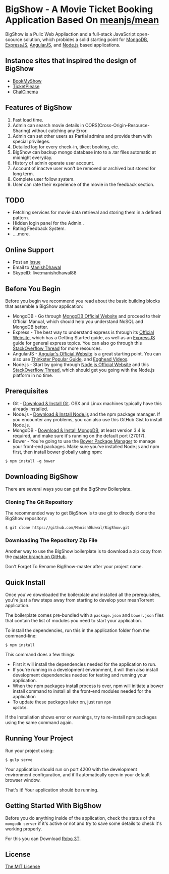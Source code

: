 # BigShow - A Movie Ticket Booking Application Based On [meanjs/mean](https://github.com/meanjs/mean)

BigShow is a Pulic Web Appliaction and a full-stack JavaScript open-soource solution, which probides a solid starting point for [MongoDB](https://www.mongodb.com), [ExpressJS](https://expressjs.com), [AngularJS](https://angularjs.org), and [Node.js](https://nodejs.org/en/) based applications.

## Instance sites that inspired the design of BigShow

* [BookMyShow](https://in.bookmyshow.com)
* [TicketPlease](http://www.ticketplease.com/)
* [ChalCinema](https://www.chalcinema.com/)

## Features of BigShow

  1. Fast load time.
  2. Admin can search movie details in CORS(Cross-Origin-Resource-Sharing) without catching any Error.
  3. Admin can set other users as Partial admins and provide them with special privileges.
  4. Detailed log for every check-in, tikcet booking, etc.
  5. BigShow can backup mongo database into to a .tar files automatic at midnight everyday.
  6. History of admin operate user account.
  7. Account of inactve user won't be removed or archived but stored for long term.
  8. Complete user follow system.
  9. User can rate their experience of the movie in the feedback section.


## TODO 

* Fetching services for movie data retrieval and storing them in a defined pattern.
* Hidden login panel for the Admin..
* Rating Feedback System.
* ....more.
  
  
## Online Support

* Post an [Issue](https://github.com/ManishDhawal/BigShow/issues/new)
* Email to [ManishDhawal](mailto:manishdhawal88@gmail.com)
* SkypeID: live:manishdhawal88



## Before You Begin

Before you begin we recommend you read about the basic building blocks that assemble a BigShow application:
* MongoDB - Go through [MongoDB Official Website](https://www.mongodb.com) and proceed to their Official Manual, which should help you understand NoSQL and MongoDB better.
* Express - The best way to understand express is through its [Official Website](https://expressjs.com), which has a Getting Started guide, as well as an [ExpressJS](https://expressjs.com) guide for general express topics. You can also go through this [StackOverflow Thread](https://stackoverflow.com/questions/8144214/learning-express-for-node-js) for more resources.
* AngularJS - [Angular's Official Website](https://angularjs.org) is a great starting point. You can also use [Thinkster Popular Guide](https://thinkster.io), and [Egghead Videos](https://egghead.io).
* Node.js - Start by going through [Node.js Official Website](https://nodejs.org/en/) and this [StackOverflow Thread](https://stackoverflow.com/questions/2353818/how-do-i-get-started-with-node-js), which should get you going with the Node.js platform in no time.

## Prerequisites

* Git - [Download & Install Git](https://git-scm.com/downloads). OSX and Linux machines typically have this already installed.
* Node.js - [Download & Install Node.js](https://nodejs.org/en/download/) and the npm package manager. If you encounter any problems, you can also use this GitHub Gist to install Node.js.
* MongoDB - [Download & Install MongoDB](http://www.mongodb.org/downloads), at least version 3.4 is required, and make sure it's running on the default port (27017).
* Bower - You're going to use the [Bower Package Manager](http://bower.io/) to manage your front-end packages. Make sure you've installed Node.js and npm first, then install bower globally using npm:

```npm
$ npm install -g bower
```

## Downloading BigShow

There are several ways you can get the BigShow Boilerplate.

### Cloning The Git Repository

The recommended way to get BigShow is to use git to directly clone the BigShow repository:

```git
$ git clone https://github.com/ManishDhawal/BigShow.git
``` 

### Downloading The Repository Zip File

Another way to use the BigShow boilerplate is to download a zip copy from the [master branch on GitHub](https://github.com/ManishDhawal/BigShow/archive/msater.zip).

Don't Forget To Rename BigShow-master after your project name.


## Quick Install

Once you've downloaded the boilerplate and installed all the prerequisites, you're just a few steps away from starting to develop your meanTorrent application.

The boilerplate comes pre-bundled with a <code>package.json</code> and <code>bower.json</code> files that contain the list of modules you need to start your application.

To install the dependencies, run this in the application folder from the command-line:

```npm
$ npm install
```

This command does a few things:

* First it will install the dependencies needed for the application to run.
* If you're running in a development environment, it will then also install development dependencies needed for testing and running your application.
* When the npm packages install process is over, npm will initiate a bower install command to install all the front-end modules needed for the application
* To update these packages later on, just run <code>npm update</code>.

If the Installation shows error or warnings, try to re-install npm packages using the same command again.


## Running Your Project

Run your project using:

```npm
$ gulp serve
```

Your application should run on port 4200 with the development environment configuration, and it'll automatically open in your default browser window.

That's it! Your application should be running.

## Getting Started With BigShow

Before you do anything inside of the application, check the status of the <code>mongodb server</code> if it's active or not and try to save some details to check it's working properly.

For this you can Download [Robo 3T](https://robomongo.org).


## License

[The MIT License](LICENSE.md)
